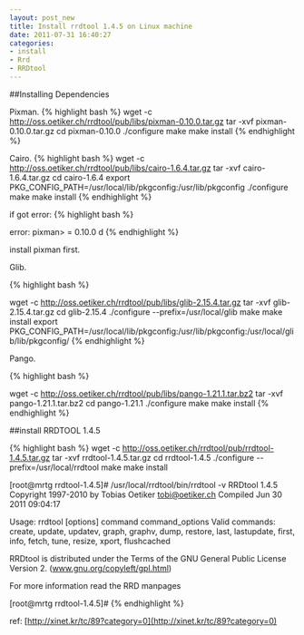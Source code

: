 ```yaml
--- 
layout: post_new
title: Install rrdtool 1.4.5 on Linux machine
date: 2011-07-31 16:40:27
categories: 
- install
- Rrd
- RRDtool
---
```


##Installing Dependencies

Pixman.
{% highlight bash %}
wget -c http://oss.oetiker.ch/rrdtool/pub/libs/pixman-0.10.0.tar.gz
tar -xvf pixman-0.10.0.tar.gz
cd pixman-0.10.0
./configure
make
make install
{% endhighlight %}


Cairo.
{% highlight bash %}
wget -c http://oss.oetiker.ch/rrdtool/pub/libs/cairo-1.6.4.tar.gz
tar -xvf cairo-1.6.4.tar.gz
cd cairo-1.6.4
export PKG_CONFIG_PATH=/usr/local/lib/pkgconfig:/usr/lib/pkgconfig
./configure
make
make install
{% endhighlight %}


if got error:
{% highlight bash %}

error: pixman> = 0.10.0 d
{% endhighlight %}

install pixman first.


Glib.

{% highlight bash %}

wget -c http://oss.oetiker.ch/rrdtool/pub/libs/glib-2.15.4.tar.gz
tar -xvf glib-2.15.4.tar.gz
cd glib-2.15.4
./configure --prefix=/usr/local/glib
make
make install
export PKG_CONFIG_PATH=/usr/local/lib/pkgconfig:/usr/lib/pkgconfig:/usr/local/glib/lib/pkgconfig/
{% endhighlight %}


Pango.

{% highlight bash %}

wget -c http://oss.oetiker.ch/rrdtool/pub/libs/pango-1.21.1.tar.bz2
tar -xvf pango-1.21.1.tar.bz2
cd pango-1.21.1
./configure
make
make install
{% endhighlight %}




##install RRDTOOL 1.4.5

{% highlight bash %}
wget -c http://oss.oetiker.ch/rrdtool/pub/rrdtool-1.4.5.tar.gz
tar -xvf rrdtool-1.4.5.tar.gz
cd rrdtool-1.4.5
./configure --prefix=/usr/local/rrdtool
make
make install

[root@mrtg rrdtool-1.4.5]# /usr/local/rrdtool/bin/rrdtool -v
RRDtool 1.4.5 Copyright 1997-2010 by Tobias Oetiker <tobi@oetiker.ch>
               Compiled Jun 30 2011 09:04:17

Usage: rrdtool [options] command command_options
Valid commands: create, update, updatev, graph, graphv, dump, restore,
last, lastupdate, first, info, fetch, tune,
resize, xport, flushcached

RRDtool is distributed under the Terms of the GNU General
Public License Version 2. (www.gnu.org/copyleft/gpl.html)

For more information read the RRD manpages

[root@mrtg rrdtool-1.4.5]#
{% endhighlight %}

ref: [http://xinet.kr/tc/89?category=0](http://xinet.kr/tc/89?category=0)
